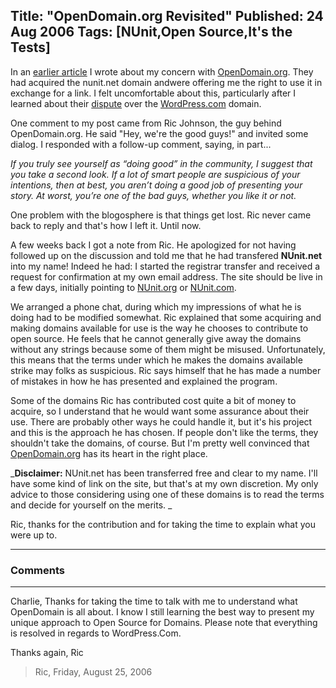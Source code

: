 Title: "OpenDomain.org Revisited"
Published: 24 Aug 2006
Tags: [NUnit,Open Source,It's the Tests]
---
In an [earlier article](/posts/whats-with-opendomain.org.html) I wrote about my concern with <a href="http://opendomain.org">OpenDomain.org</a>. They had acquired the nunit.net domain andwere offering me the right to use it in exchange for a link. I felt uncomfortable about this, particularly after I learned about their <a href="http://akbourne.com/blog/2005/10/20/wordpresscom-vs-opendomainorg/">dispute</a> over the <a href="http://www.wordpress.com">WordPress.com</a> domain. 

<!--more-->
One comment to my post came from Ric Johnson, the guy behind OpenDomain.org. He said "Hey, we're the good guys!" and invited some dialog. I responded with a follow-up comment, saying, in part...

_If you truly see yourself as “doing good” in the community, I suggest that you take a second look. If a lot of smart people are suspicious of your intentions, then at best, you aren’t doing a good job of presenting your story. At worst, you’re one of the bad guys, whether you like it or not._

One problem with the blogosphere is that things get lost. Ric never came back to reply and that's how I left it. Until now.

A few weeks back I got a note from Ric. He apologized for not having followed up on the discussion and told me that he had transfered **NUnit.net** into my name! Indeed he had: I started the registrar transfer and received a request for confirmation at my own email address. The site should be live in a few days, initially pointing to <a href="http://www.nunit.org">NUnit.org</a> or <a href="http://www.nunit.com">NUnit.com</a>.

We arranged a phone chat, during which my impressions of what he is doing had to be modified somewhat. Ric explained that some acquiring and making domains available for use is the way he chooses to contribute to open source. He feels that he cannot generally give away the domains without any strings because some of them might be misused. Unfortunately, this means that the terms under which he makes the domains available strike may folks as suspicious. Ric says himself that he has made a number of mistakes in how he has presented and explained the program.

Some of the domains Ric has contributed cost quite a bit of money to acquire, so I understand that he would want some assurance about their use. There are probably other ways he could handle it, but it's his project and this is the approach he has chosen. If people don't like the terms, they shouldn't take the domains, of course. But I'm pretty well convinced that <a href="http://www.opendomain.org">OpenDomain.org</a> has its heart in the right place.

_**Disclaimer:** NUnit.net has been transferred free and clear to my name. I'll have some kind of link on the site, but that's at my own discretion. My only advice to those considering using one of these domains is to read the terms and decide for yourself on the merits.
_

Ric, thanks for the contribution and for taking the time to explain what you were up to.

---

### Comments

---

Charlie,
Thanks for taking the time to talk with me to understand what OpenDomain is all about.  I know I still learning the best way to present my unique approach to Open Source for Domains.  Please note that everything is resolved in regards to WordPress.Com.  

Thanks again,
Ric
>Ric, Friday, August 25, 2006
